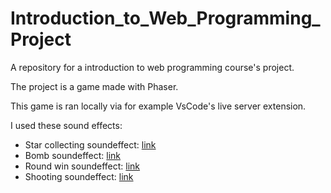 # Introduction_to_Web_Programming_Project
A repository for a introduction to web programming course's project.

The project is a game made with Phaser. 

This game is ran locally via for example VsCode's live server extension. 

I used these sound effects: 
- Star collecting soundeffect: [link](https://opengameart.org/content/spell-2)
- Bomb soundeffect: [link](https://opengameart.org/content/dynamite-sound-effect)
- Round win soundeffect: [link](https://mixkit.co/free-sound-effects/win/)
- Shooting soundeffect: [link](https://mixkit.co/free-sound-effects/gun/)